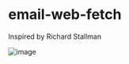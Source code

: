 # email-web-fetch
Inspired by Richard Stallman

![image](https://github.com/user-attachments/assets/aa106b22-540c-41b2-8aa2-7f00995e5b2b)


